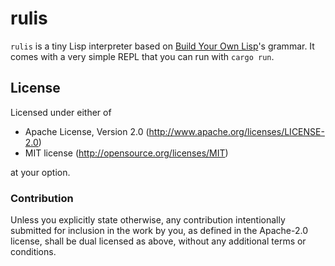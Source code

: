 # rulis

`rulis` is a tiny Lisp interpreter based on [Build Your Own
Lisp](http://www.buildyourownlisp.com/)'s grammar. It comes with a very simple
REPL that you can run with `cargo run`.

## License

Licensed under either of

 * Apache License, Version 2.0 (http://www.apache.org/licenses/LICENSE-2.0)
 * MIT license (http://opensource.org/licenses/MIT)

at your option.

### Contribution

Unless you explicitly state otherwise, any contribution intentionally submitted
for inclusion in the work by you, as defined in the Apache-2.0 license, shall be dual licensed as above, without any
additional terms or conditions.
